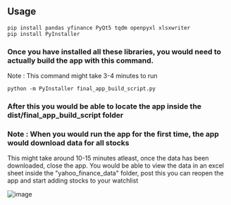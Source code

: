 ## Usage

```
pip install pandas yfinance PyQt5 tqdm openpyxl xlsxwriter
pip install PyInstaller
```

### Once you have installed all these libraries, you would need to actually build the app with this command.
Note : This command might take 3-4 minutes to run

```
python -m PyInstaller final_app_build_script.py
```
### After this you would be able to locate the app inside the dist/final_app_build_script folder

### Note : When you would run the app for the first time, the app would download data for all stocks 
This might take around 10-15 minutes atleast, once the data has been downloaded, close the app.
You would be able to view the data in an excel sheet inside the "yahoo_finance_data" folder, post this you can reopen the app and start adding stocks to your watchlist



![image](https://github.com/Ayushmaniar/stock-market-data-fetch/assets/35158611/55b86663-67aa-4370-ba6a-8eae31ce4f6c)
